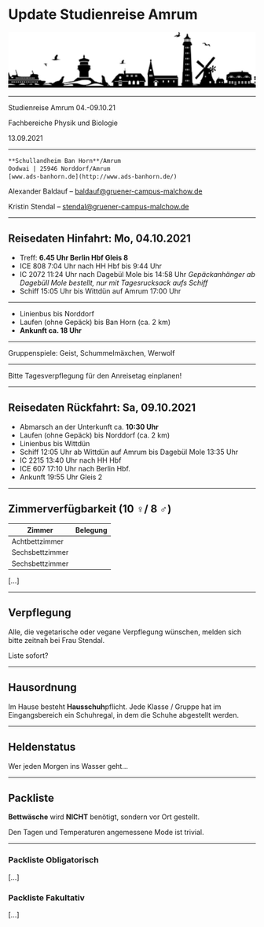 # Update Studienreise Amrum 

![studienreise logo](studienreise_logo.png)

---

Studienreise Amrum 04.-09.10.21

Fachbereiche Physik und Biologie

13.09.2021

---

~~~
**Schullandheim Ban Horn**/Amrum
Oodwai | 25946 Norddorf/Amrum	
[www.ads-banhorn.de](http://www.ads-banhorn.de/)
~~~

Alexander Baldauf – [baldauf@gruener-campus-malchow.de](mailto:baldauf@gruener-campus-malchow.de)

Kristin Stendal – [stendal@gruener-campus-malchow.de](mailto:stendal@gruener-campus-malchow.de)

---

## Reisedaten Hinfahrt: Mo, 04.10.2021	

* Treff: **6.45 Uhr Berlin Hbf Gleis 8** 
* ICE 808 7:04 Uhr  nach HH Hbf bis 9:44 Uhr 
* IC 2072 11:24 Uhr nach Dagebül Mole bis 14:58 Uhr
  *Gepäckanhänger ab Dagebüll Mole bestellt, nur mit Tagesrucksack aufs Schiff*
* Schiff 15:05 Uhr bis Wittdün auf Amrum 17:00 Uhr

---

* Linienbus bis Norddorf 
* Laufen (ohne Gepäck) bis Ban Horn (ca. 2 km)
* **Ankunft ca. 18 Uhr**

---

Gruppenspiele: Geist, Schummelmäxchen, Werwolf

---

Bitte Tagesverpflegung für den Anreisetag einplanen!

---

## Reisedaten Rückfahrt: Sa, 09.10.2021

* Abmarsch an der Unterkunft ca. **10:30 Uhr**
* Laufen (ohne Gepäck) bis Norddorf (ca. 2 km)
* Linienbus bis Wittdün
* Schiff 12:05 Uhr ab Wittdün auf Amrum bis Dagebül Mole 13:35 Uhr
* IC 2215 13:40 Uhr nach HH Hbf
* ICE 607 17:10 Uhr nach Berlin Hbf. 
* Ankunft 19:55 Uhr Gleis 2

---

## Zimmerverfügbarkeit (10 ♀/ 8 ♂)

| Zimmer          | Belegung |
| --------------- | -------- |
| Achtbettzimmer  |          |
| Sechsbettzimmer |          |
| Sechsbettzimmer |          |

[...]

---

## Verpflegung

Alle, die vegetarische oder vegane Verpflegung wünschen, melden sich bitte zeitnah bei Frau Stendal.

Liste sofort?

---

## Hausordnung

Im Hause besteht **Hausschuh**pflicht. Jede Klasse / Gruppe hat im Eingangsbereich ein Schuhregal, in dem die Schuhe abgestellt werden.

---

## Heldenstatus

Wer jeden Morgen ins Wasser geht...

---

## Packliste

**Bettwäsche** wird **NICHT** benötigt, sondern vor Ort gestellt.

Den Tagen und Temperaturen angemessene Mode ist trivial.

---

### Packliste Obligatorisch

[...]

### Packliste Fakultativ

[...]